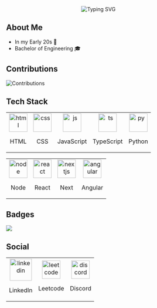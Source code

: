 
<div align="center">
  <img src="https://readme-typing-svg.demolab.com?font=Kanit&size=40&pause=1000&color=FFFFFF&center=true&random=false&width=550&height=65&lines=%F0%9F%94%96Hey%2C+I'm+Soorya+U" alt="Typing SVG" />
</div>

<h2>About Me</h2>

<ul>
  <li> In my Early 20s 🎉</li>
  <li> Bachelor of Engineering 🎓</li>
</ul>

</div>

<h2>Contributions</h2>

<img src="https://github-readme-activity-graph.vercel.app/graph?username=soorya-u&bg_color=0d1117&color=f2f2f2&line=39dd53&point=ffffff&area=true&hide_border=true" alt="Contributions" />

<h2>Tech Stack</h2>

<table>
  <tr>
    <td align="center">
      <a href="https://github.com/topics/html">
        <img width="50" src="https://soorya-u.github.io/soorya-u/assets/tech_stack/html.svg" alt="html" />
      </a>
      <p>HTML</p>
    </td>
    <td align="center">
      <a href="https://github.com/topics/css">
        <img width="50" src="https://soorya-u.github.io/soorya-u/assets/tech_stack/css.svg" alt="css" />
      </a>
      <p>CSS</p>
    </td>
    <td align="center">
      <a href="https://github.com/topics/javascript">
        <img  width="50" src="https://soorya-u.github.io/soorya-u/assets/tech_stack/js.svg" alt="js" />
      </a>
      <p>JavaScript</p>
    </td>
    <td align="center">
      <a href="https://github.com/topics/typescript">
        <img width="50"  src="https://soorya-u.github.io/soorya-u/assets/tech_stack/ts.svg" alt="ts" />
      </a>
      <p  align="center">TypeScript</p>
    </td>
    <td align="center">
      <a href="https://github.com/topics/python">
        <img width="50" src="https://soorya-u.github.io/soorya-u/assets/tech_stack/py.svg"  alt="py" />
      </a>
      <p>Python</p>
    </td>
  </tr>
</table>

<table>
  <tr>
    <td align="center">
      <a href="https://github.com/topics/node">
        <img width="50" src="https://soorya-u.github.io/soorya-u/assets/tech_stack/nodejs.svg" alt="node" />
      </a>
      <p>Node</p>
    </td>
    <td align="center">
      <a href="https://github.com/topics/react">
        <img width="50" src="https://soorya-u.github.io/soorya-u/assets/tech_stack/react.svg" alt="react" />
      </a>
      <p>React</p>
    </td>
    <td align="center">
      <a href="https://github.com/topics/next">
        <img width="50" src="https://soorya-u.github.io/soorya-u/assets/tech_stack/nextjs.svg" alt="nextjs" />
      </a>
      <p>Next</p>
    </td>
    <td align="center">
      <a href="https://github.com/topics/angular">
        <img width="50" src="https://soorya-u.github.io/soorya-u/assets/tech_stack/angular.svg" alt="angular" />
      </a>
      <p>Angular</p>
    </td>
  </tr>
</table>

<h2>Badges</h2>

[![](https://holopin.me/sooryau)](https://holopin.io/@sooryau)

<h2>Social</h2>
<table>
  <tr>
    <td align="center">
      <a href="https://www.linkedin.com/in/soorya-u">
        <img width="60" src="https://soorya-u.github.io/soorya-u/assets/social/linkedin.svg" alt="linkedin" />
      </a>
        <p>LinkedIn</p>
    </td>
    <td align="center">
      <a href="https://leetcode.com/soorya-u">
        <img width="50" src="https://soorya-u.github.io/soorya-u/assets/social/leetcode.svg" alt="leetcode" />
      </a>
        <p>Leetcode</p>
    </td>
    <td align="center">
      <a href="https://discord.com/users/soorya_u">
        <img width="50" src="https://soorya-u.github.io/soorya-u/assets/social/discord.svg" alt="discord" />
      </a>
        <p>Discord</p>
    </td>
  </tr>
</table>
